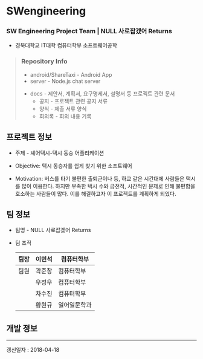 # SWengineering

### SW Engineering Project Team | NULL 사로잡겠어 Returns
* 경북대학교 IT대학 컴퓨터학부 소프트웨어공학

> ### Repository Info  
>+ android/ShareTaxi - Android App
>+ server - Node.js chat server
>- docs - 제안서, 계획서, 요구명세서, 설명서 등 프로젝트 관련 문서  
>   - 공지 - 프로젝트 관련 공지 서류
>   - 양식 - 제출 서류 양식
>   - 회의록 - 회의 내용 기록



## 프로젝트 정보
* 주제 - 셰어택시-택시 동승 어플리케이션

* Objective: 택시 동승자를 쉽게 찾기 위한 소프트웨어

* Motivation: 버스를 타기 불편한 출퇴근이나 등, 하교 같은 시간대에 사람들은 택시를 많이 이용한다. 하지만 부족한 택시 수와 금전적, 시간적인 문제로 인해 불편함을 호소하는 사람들이 많다. 이를 해결하고자 이 프로젝트를 계획하게 되었다.



## 팀 정보

* 팀명 - NULL 사로잡겠어 Returns

* 팀 조직  

	| 팀장 | 이민석 | 컴퓨터학부 |
	|-----|-----|-----|
	| 팀원 | 곽준창 | 컴퓨터학부 |
	|  | 우정우 | 컴퓨터학부 |
	|  | 차수진 | 컴퓨터학부 |
	|  | 황원규 | 일어일문학과 |


## 개발 정보

 - - -

갱신일자 : 2018-04-18

